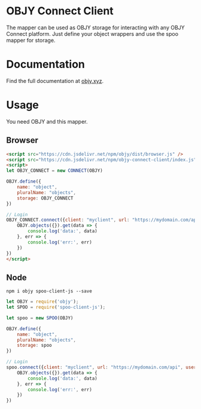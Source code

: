# OBJY Connect Client

The mapper can be used as OBJY storage for interacting with any OBJY Connect platform. Just define your object wrappers and use the spoo mapper for storage.

# Documentation

Find the full documentation at [objy.xyz](https://objy.xyz).

# Usage

You need OBJY and this mapper.

## Browser

```html
<script src="https://cdn.jsdelivr.net/npm/objy/dist/browser.js" />
<script src="https://cdn.jsdelivr.net/npm/objy-connect-client/index.js" />
<script>
let OBJY_CONNECT = new CONNECT(OBJY)

OBJY.define({
	name: "object",
	pluralName: "objects",
	storage: OBJY_CONNECT
})

// Login
OBJY_CONNECT.connect({client: "myclient", url: "https://mydomain.com/api", username: "user", password: "***"}, () => {
	OBJY.objects({}).get(data => {
		console.log('data:', data)
	}, err => {
		console.log('err:', err)
	})
})
</script>
```

## Node

```shell
npm i objy spoo-client-js --save
```

```javascript
let OBJY = require('objy');
let SPOO = require('spoo-client-js');

let spoo = new SPOO(OBJY)

OBJY.define({
	name: "object",
	pluralName: "objects",
	storage: spoo
})

// Login
spoo.connect({client: "myclient", url: "https://mydomain.com/api", username: "user", password: "***"}, () => {
	OBJY.objects({}).get(data => {
		console.log('data:', data)
	}, err => {
		console.log('err:', err)
	})
})
```